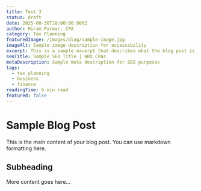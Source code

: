 ```yaml
---
title: Test 3
status: draft
date: 2025-08-30T10:00:00.000Z
author: Hiram Parmar, CPA
category: Tax Planning
featuredImage: /images/blog/sample-image.jpg
imageAlt: Sample image description for accessibility
excerpt: This is a sample excerpt that describes what the blog post is about.
seoTitle: Sample SEO Title | HRX CPAs
metaDescription: Sample meta description for SEO purposes
tags:
  - tax planning
  - business
  - finance
readingTime: 6 min read
featured: false
---
```


# Sample Blog Post

This is the main content of your blog post. You can use markdown formatting here.

## Subheading

More content goes here...
